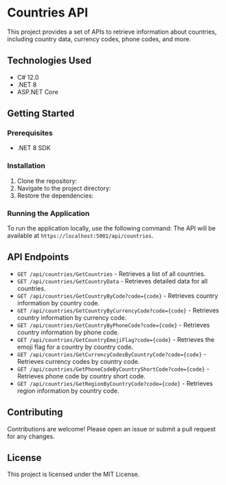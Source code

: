 # Countries API

This project provides a set of APIs to retrieve information about countries, including country data, currency codes, phone codes, and more.

## Technologies Used

- C# 12.0
- .NET 8
- ASP.NET Core

## Getting Started

### Prerequisites

- .NET 8 SDK

### Installation

1. Clone the repository:
2. Navigate to the project directory:
3. Restore the dependencies:
### Running the Application

To run the application locally, use the following command:
The API will be available at `https://localhost:5001/api/countries`.

## API Endpoints

- `GET /api/countries/GetCountries` - Retrieves a list of all countries.
- `GET /api/countries/GetCountryData` - Retrieves detailed data for all countries.
- `GET /api/countries/GetCountryByCode?code={code}` - Retrieves country information by country code.
- `GET /api/countries/GetCountryByCurrencyCode?code={code}` - Retrieves country information by currency code.
- `GET /api/countries/GetCountryByPhoneCode?code={code}` - Retrieves country information by phone code.
- `GET /api/countries/GetCountryEmojiFlag?code={code}` - Retrieves the emoji flag for a country by country code.
- `GET /api/countries/GetCurrencyCodesByCountryCode?code={code}` - Retrieves currency codes by country code.
- `GET /api/countries/GetPhoneCodeByCountryShortCode?code={code}` - Retrieves phone code by country short code.
- `GET /api/countries/GetRegionByCountryCode?code={code}` - Retrieves region information by country code.

## Contributing

Contributions are welcome! Please open an issue or submit a pull request for any changes.

## License

This project is licensed under the MIT License.
